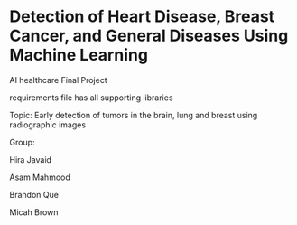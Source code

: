 # Detection of Heart Disease, Breast Cancer, and General Diseases Using Machine Learning
AI healthcare Final Project

requirements file has all supporting libraries

Topic:
Early detection of tumors in the brain, lung and breast using  radiographic images

Group:

Hira Javaid

Asam Mahmood

Brandon Que

Micah Brown
